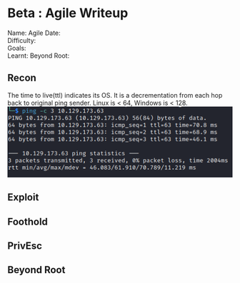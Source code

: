 # Beta : Agile Writeup

Name: Agile
Date:  
Difficulty:  
Goals:  
Learnt:
Beyond Root:

## Recon

The time to live(ttl) indicates its OS. It is a decrementation from each hop back to original ping sender. Linux is < 64, Windows is < 128.
![ping](Screenshots/ping.png)
	
## Exploit

## Foothold

## PrivEsc

## Beyond Root


